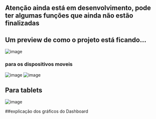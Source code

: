 ## Atenção ainda está em desenvolvimento, pode ter algumas funções que ainda não estão finalizadas  

## Um preview de como o projeto está ficando...
![image](https://github.com/user-attachments/assets/47af3d38-f441-4d6f-a877-ea1200110b97)

### para os dispositivos moveis
  ![image](https://github.com/user-attachments/assets/8820c8f6-9833-462a-94f6-b09c0f5108ad)
  ![image](https://github.com/user-attachments/assets/d8260d25-9c98-4bf7-a744-840866f8d5a7)

## Para tablets
![image](https://github.com/user-attachments/assets/1973b7ca-d56a-40ba-9d7d-316e3369f196)

##explicação dos gráficos do Dashboard
